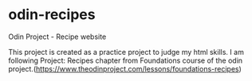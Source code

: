 # odin-recipes
 Odin Project - Recipe website

This project is created as a practice project to judge my html skills. I am following Project: Recipes chapter from Foundations course of the odin project.(https://www.theodinproject.com/lessons/foundations-recipes)